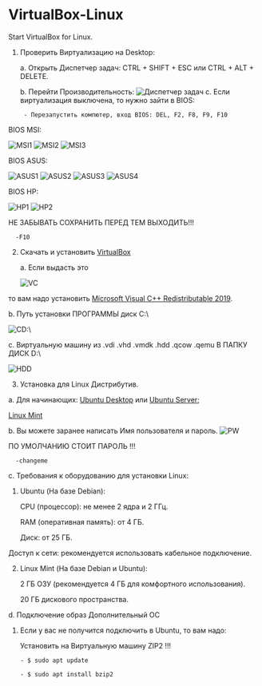 # VirtualBox-Linux
Start VirtualBox for Linux.
1. Проверить Виртуализацию на Desktop:
   
    а. Открыть Диспетчер задач: CTRL + SHIFT + ESC или CTRL + ALT + DELETE.
    
    b. Перейти Производительность: 
    <img src="./image/Task Manager.png" alt="Диспетчер задач">
    c. Если виртуализация выключена, то нужно зайти в BIOS:
        
        - Перезапустить компютер, вход BIOS: DEL, F2, F8, F9, F10
BIOS MSI:

<img src="./image/MSI_1.png" alt="MSI1">
<img src="./image/MSI_OC_2.png" alt="MSI2">
<img src="./image/MSI_VT_3.png" alt=MSI3>



BIOS ASUS:

<img src="./image/ASUS_1.png" alt="ASUS1">
<img src="./image/ASUS_2.png" alt="ASUS2">
<img src="./image/ASUS_3.png" alt="ASUS3">
<img src="./image/ASUS_4.png" alt="ASUS4">

BIOS HP:

<img src="./image/HP_1.jpg" alt="HP1">
<img src="./image/HP_2.jpg" alt="HP2">


НЕ ЗАБЫВАТЬ СОХРАНИТЬ ПЕРЕД ТЕМ ВЫХОДИТЬ!!!

      -F10
2. Скачать и установить
<a href="https://www.virtualbox.org/wiki/Downloads" target="_blank">VirtualBox</a>
    
    a. Если выдасть это

    <img src="./image/VC_RE_CPP.png" alt="VC">

то вам надо установить
    <a href="https://learn.microsoft.com/en-us/cpp/windows/latest-supported-vc-redist?view=msvc-170#visual-studio-2015-2017-2019-and-2022" target="_blank"> Microsoft Visual C++ Redistributable 2019</a>.

b. Путь установки ПРОГРАММЫ диск C:\

<img src="./image/Path.png" alt="CD:\">

c. Виртуальную машину из .vdi .vhd .vmdk .hdd .qcow .qemu В ПАПКУ ДИСК D:\

<img src="./image/HDDD.png" alt="HDD">

3. Установка для Linux Дистрибутив.

a. Для начинающих: <a href="https://ubuntu.com/download/desktop" target="_blank">Ubuntu Desktop</a> или <a href="https://ubuntu.com/download/server" target="_blank">Ubuntu Server</a>;

<a href="https://linuxmint.com/download_all.php" target="_blank">Linux Mint</a>

b. Вы можете заранее написать Имя пользователя и пароль.
<img src="./image/PassWord.png" alt="PW">

ПО УМОЛЧАНИЮ СТОИТ ПАРОЛЬ !!!

      -changeme

c. Требования к оборудованию для установки Linux:

  1. Ubuntu (На базе Debian):

     CPU (процессор): не менее 2 ядра и 2 ГГц.

     RAM (оперативная память): от 4 ГБ.

     Диск: от 25 ГБ.

Доступ к сети: рекомендуется использовать кабельное подключение.

 2. Linux Mint (На базе Debian и Ubuntu): 

     2 ГБ ОЗУ (рекомендуется 4 ГБ для комфортного использования).

     20 ГБ дискового пространства.

d. Подключение образ Дополнительный ОС

1. 
    Если у вас не получится подключить в Ubuntu, то вам надо: 

   Установить на Виртуальную машину ZIP2 !!!

       - $ sudo apt update

       - $ sudo apt install bzip2